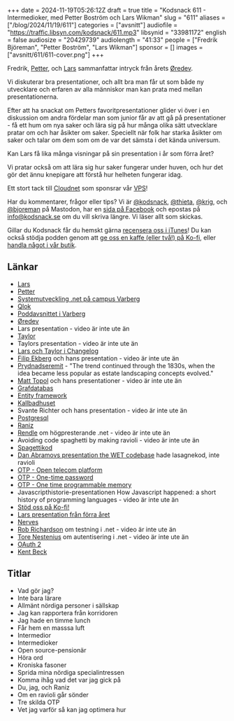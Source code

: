+++
date = 2024-11-19T05:26:12Z
draft = true
title = "Kodsnack 611 - Intermedioker, med Petter Boström och Lars Wikman"
slug = "611"
aliases = ["/blog/2024/11/19/611"]
categories = ["avsnitt"]
audiofile = "https://traffic.libsyn.com/kodsnack/611.mp3"
libsynid = "33981172"
english = false
audiosize = "20429739"
audiolength = "41:33"
people = ["Fredrik Björeman", "Petter Boström", "Lars Wikman"]
sponsor = []
images = ["avsnitt/611/611-cover.png"]
+++

Fredrik, [Petter](https://www.linkedin.com/in/petter-bostr%C3%B6m-a72ba788/), och [Lars](https://kodsnack.se/people/lars-wikman/) sammanfattar intryck från årets [Øredev](https://oredev.org/).

Vi diskuterar bra presentationer, och allt bra man får ut som både ny utvecklare och erfaren av alla människor man kan prata med mellan presentationerna.

Efter att ha snackat om Petters favoritpresentationer glider vi över i en diskussion om andra fördelar man som junior får av att gå på presentationer - få ett hum om nya saker och lära sig på hur många olika sätt utvecklare pratar om och har åsikter om saker. Speciellt när folk har starka åsikter om saker och talar om dem som om de var det sämsta i det kända universum.

Kan Lars få lika många visningar på sin presentation i år som förra året?

Vi pratar också om att lära sig hur saker fungerar under huven, och hur det gör det ännu knepigare att förstå hur helheten fungerar idag.

Ett stort tack till [Cloudnet](https://www.cloudnet.se) som sponsrar vår [VPS](https://en.wikipedia.org/wiki/Virtual_private_server)!

Har du kommentarer, frågor eller tips? Vi är [@kodsnack](https://social.podsnack.se/@kodsnack), [@thieta](https://6510.nu/@thieta), [@krig](https://6510.nu/@krig), och [@bjoreman](https://toot.cafe/@bjoreman) på Mastodon, har en [sida på Facebook](https://www.facebook.com/) och epostas på [info@kodsnack.se](mailto:info@kodsnack.se) om du vill skriva längre. Vi läser allt som skickas.

Gillar du Kodsnack får du hemskt gärna [recensera oss i iTunes](https://itunes.apple.com/se/podcast/kodsnack/id561631498?l=en)! Du kan också stödja podden genom att <a href="https://ko-fi.com/kodsnack" rel="payment">ge oss en kaffe (eller två!) på Ko-fi</a>, eller [handla något i vår butik](https://shop.spreadshirt.se/kodsnack/).

## Länkar
* [Lars](https://kodsnack.se/people/lars-wikman/)
* [Petter](https://www.linkedin.com/in/petter-bostr%C3%B6m-a72ba788/)
* [Systemutveckling .net på campus Varberg](https://campus.varberg.se/yrkeshogskola/systemutvecklare-net)
* [Qlok](https://www.qlok.se/)
* [Poddavsnittet i Varberg](https://kodsnack.se/609/)
* [Øredev](https://oredev.org/)
* Lars presentation - video är inte ute än
* [Taylor](https://taylor.town/)
* Taylors presentation - video är inte ute än
* [Lars och Taylor i Changelog](https://changelog.com/friends/25)
* [Filip Ekberg](https://fekberg.com/) och hans presentation - video är inte ute än
* [Prydnadseremit](https://en.wikipedia.org/wiki/Garden_hermit) - "The trend continued through the 1830s, when the idea became less popular as estate landscaping concepts evolved."
* [Matt Topol](https://github.com/zeroshade) och hans presentationer - video är inte ute än
* [Grafdatabas](https://en.wikipedia.org/wiki/Graph_database)
* [Entity framework](https://en.wikipedia.org/wiki/Entity_Framework)
* [Kallbadhuset](https://www.ribersborgskallbadhus.se/)
* Svante Richter och hans presentation - video är inte ute än
* [Postgresql](https://en.wikipedia.org/wiki/PostgreSQL)
* [Raniz](https://raniz.blog/)
* [Rendle](https://www.rendlelabs.com/about) om högpresterande .net - video är inte ute än
* Avoiding code spaghetti by making ravioli - video är inte ute än
* [Spagettikod](https://en.wikipedia.org/wiki/Spaghetti_code)
* [Dan Abramovs presentation the WET codebase](https://www.deconstructconf.com/2019/dan-abramov-the-wet-codebase) hade lasagnekod, inte ravioli
* [OTP - Open telecom platform](https://en.wikipedia.org/wiki/Open_Telecom_Platform)
* [OTP - One-time password](https://en.wikipedia.org/wiki/One-time_password)
* [OTP - One time programmable memory](https://en.wikipedia.org/wiki/Programmable_ROM#One_time_programmable_memory)
* Javascripthistorie-presentationen How Javascript happened: a short history of programming languages - video är inte ute än
* [Stöd oss på Ko-fi!](https://ko-fi.com/kodsnack)
* [Lars presentation från förra året](https://www.youtube.com/watch?v=wWRDysIpMFQ)
* [Nerves](https://nerves-project.org/)
* [Rob Richardson](https://robrich.org/) om testning i .net - video är inte ute än
* [Tore Nestenius](https://nestenius.se/) om autentisering i .net - video är inte ute än
* [OAuth 2](https://en.wikipedia.org/wiki/OAuth#OAuth_2.0)
* [Kent Beck](https://en.wikipedia.org/wiki/Kent_Beck)

## Titlar
* Vad gör jag?
* Inte bara lärare
* Allmänt nördiga personer i sällskap
* Jag kan rapportera från korridoren
* Jag hade en timme lunch
* Får hem en masssa luft
* Intermedior
* Intermedioker
* Open source-pensionär
* Höra ord
* Kroniska fasoner
* Sprida mina nördiga specialintressen
* Komma ihåg vad det var jag gick på
* Du, jag, och Raniz
* Om en ravioli går sönder
* Tre skilda OTP
* Vet jag varför så kan jag optimera hur